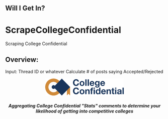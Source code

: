 ## Will I Get In? 

# ScrapeCollegeConfidential
Scraping College Confidential


## Overview:

Input: Thread ID or whatever
Calculate # of posts saying Accepted/Rejected

<p align="center">
  <img src="static/cc.png" width="250"/>
</p>

<h5 align="center">Aggregating College Confidential "Stats" comments to determine your likelihood of getting into competitive colleges</h5>